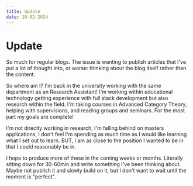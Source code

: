 ```yaml
---
title: Update
date: 10-02-2024
---
```


# Update

So much for regular blogs. The issue is wanting to publish articles that I've put a lot of thought into, or worse: thinking about the blog itself rather than the content.

So where am I? I'm back in the university working with the same department as an Research Assistant! I'm working within educational technology getting experience with full stack development but also research within the field. I'm taking courses in Advanced Category Theory, helping with supervisions, and reading groups and seminars. For the most part my goals are complete!

I'm not directly working in research, I'm falling behind on masters applications, I don't feel I'm spending as much time as I would like learning what I set out to learn. BUT, I am as close to the position I wanted to be in that I could reasonably be in.

I hope to produce more of these in the coming weeks or months. Literally sitting down for 30-60min and write something I've been thinking about. Maybe not publish it and slowly build on it, but I don't want to wait until the moment is "perfect".
